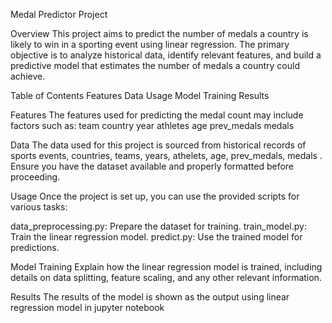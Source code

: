 Medal Predictor Project

Overview
This project aims to predict the number of medals a country is likely to win in a sporting event using linear regression. The primary objective is to analyze historical data, identify relevant features, and build a predictive model that estimates the number of medals a country could achieve.

Table of Contents
Features
Data
Usage
Model Training
Results

Features
The features used for predicting the medal count may include factors such as:
team
country 
year 
athletes
age
prev_medals
medals

Data
The data used for this project is sourced from historical records of sports events, countries, teams, years, athelets, age, prev_medals, medals . Ensure you have the dataset available and properly formatted before proceeding.

Usage
Once the project is set up, you can use the provided scripts for various tasks:

data_preprocessing.py: Prepare the dataset for training.
train_model.py: Train the linear regression model.
predict.py: Use the trained model for predictions.

Model Training
Explain how the linear regression model is trained, including details on data splitting, feature scaling, and any other relevant information.

Results
The results of the model is shown as the output using linear regression model in jupyter notebook
